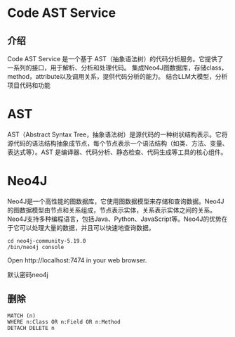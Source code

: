 # Code AST Service
## 介绍
Code AST Service 是一个基于 AST（抽象语法树）的代码分析服务。它提供了一系列的接口，用于解析、分析和处理代码。
集成Neo4J图数据库，存储class，method，attribute以及调用关系，提供代码分析的能力。
结合LLM大模型，分析项目代码和功能


# AST
AST（Abstract Syntax Tree，抽象语法树）是源代码的一种树状结构表示。它将源代码的语法结构抽象成节点，每个节点表示一个语法结构（如类、方法、变量、表达式等）。AST 是编译器、代码分析、静态检查、代码生成等工具的核心组件。

# Neo4J
Neo4J是一个高性能的图数据库，它使用图数据模型来存储和查询数据。Neo4J的图数据模型由节点和关系组成，节点表示实体，关系表示实体之间的关系。Neo4J支持多种编程语言，包括Java、Python、JavaScript等。Neo4J的优势在于它可以处理大量的数据，并且可以快速地查询数据。

```shell
cd neo4j-community-5.19.0
/bin/neo4j console

```
Open http://localhost:7474 in your web browser.

默认密码neo4j

## 删除

```shell
MATCH (n) 
WHERE n:Class OR n:Field OR n:Method
DETACH DELETE n
```
